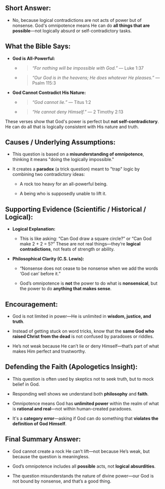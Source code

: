 ## Short Answer:

- No, because logical contradictions are not acts of power but of nonsense. God's omnipotence means He can do **all things that are possible**—not logically absurd or self-contradictory tasks.

## What the Bible Says:

- **God is All-Powerful:**
    
    - > _“For nothing will be impossible with God.”_ — Luke 1:37
        
    - > _“Our God is in the heavens; He does whatever He pleases.”_ — Psalm 115:3
        
- **God Cannot Contradict His Nature:**
    
    - > _“God cannot lie.”_ — Titus 1:2
        
    - > _“He cannot deny Himself.”_ — 2 Timothy 2:13
        

These verses show that God's power is perfect but **not self-contradictory**. He can do all that is logically consistent with His nature and truth.

## Causes / Underlying Assumptions:

- This question is based on a **misunderstanding of omnipotence**, thinking it means "doing the logically impossible."
    
- It creates a **paradox** (a trick question) meant to "trap" logic by combining two contradictory ideas:
    
    - A rock too heavy for an all-powerful being.
        
    - A being who is supposedly unable to lift it.

## Supporting Evidence (Scientific / Historical / Logical):

- **Logical Explanation:**
    
    - This is like asking: “Can God draw a square circle?” or “Can God make 2 + 2 = 5?” These are not real things—they’re **logical contradictions**, not feats of strength or ability.
        
- **Philosophical Clarity (C.S. Lewis):**
    
    - “Nonsense does not cease to be nonsense when we add the words ‘God can’ before it.”
        
    - God’s omnipotence is **not** the power to do what is **nonsensical**, but the power to do **anything that makes sense**.

## Encouragement:

- God is not limited in power—He is unlimited in **wisdom, justice, and truth**.
    
- Instead of getting stuck on word tricks, know that the **same God who raised Christ from the dead** is not confused by paradoxes or riddles.
    
- He’s not weak because He can’t lie or deny Himself—that’s part of what makes Him perfect and trustworthy.

## Defending the Faith (Apologetics Insight):

- This question is often used by skeptics not to seek truth, but to mock belief in God.
    
- Responding well shows we understand both **philosophy** and **faith**.
    
- Omnipotence means God has **unlimited power** within the realm of what is **rational and real**—not within human-created paradoxes.
    
- It's a **category error**—asking if God can do something that **violates the definition of God Himself**.

## Final Summary Answer:

- God cannot create a rock He can’t lift—not because He’s weak, but because the question is meaningless.
    
- God’s omnipotence includes all **possible** acts, not **logical absurdities**.
    
- The question misunderstands the nature of divine power—our God is not bound by nonsense, and that’s a good thing.